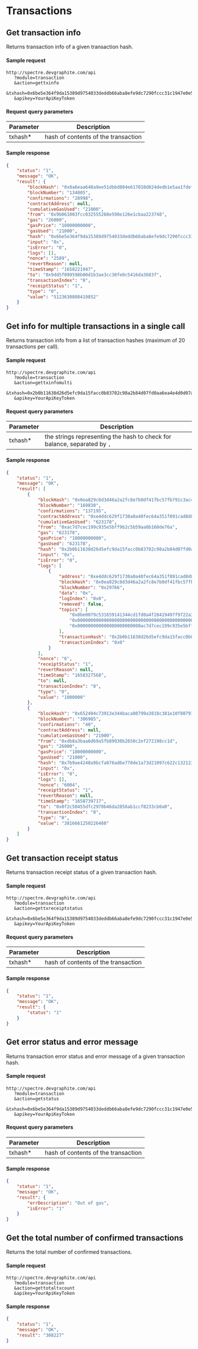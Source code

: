 Transactions
=====================================

Get transaction info
-------------

Returns transaction info of a given transaction hash.

#### Sample request

```
http://spectre.devgraphite.com/api
   ?module=transaction
   &action=gettxinfo
   &txhash=0x6be5e364f9da15389d9754033deddb66aba8efe9dc7290fccc31c1947e0e5a90
   &apikey=YourApiKeyToken
```

#### Request query parameters

| Parameter | Description |
| --------- | ----------- |
| txhash* | hash of contents of the transaction |

#### Sample response

``` json
{
    "status": "1",
    "message": "OK",
    "result": {
        "blockHash": "0x8a6eaa648a9ee51dbbd804e617010d024dedb1e5aa1fdef1cb1c15ca0f8cabea",
        "blockNumber": "134805",
        "confirmations": "28998",
        "contractAddress": null,
        "cumulativeGasUsed": "21000",
        "from": "0x9b061003fcc032555268e598e126e1cbaa223748",
        "gas": "26000",
        "gasPrice": "18000000000",
        "gasUsed": "21000",
        "hash": "0x6be5e364f9da15389d9754033deddb66aba8efe9dc7290fccc31c1947e0e5a90",
        "input": "0x",
        "isError": "0",
        "logs": [],
        "nonce": "2589",
        "revertReason": null,
        "timeStamp": "1658221947",
        "to": "0x9dd5f099598b00d1b3ae3cc30fe0c5416da3683f",
        "transactionIndex": "0",
        "receiptStatus": "1",
        "type": "0",
        "value": "5123630808419852"
    }
}
```

Get info for multiple transactions in a single call
-------------

Returns transaction info from a list of transaction hashes (maximum of 20 transactions per call).

#### Sample request

```
http://spectre.devgraphite.com/api
   ?module=transaction
   &action=gettxinfomulti
   &txhash=0x2b0b11638d26d5efc9da15facc0b83702c98a2b84d07fd0aa6ea4e4d0d07a621,0x7b9ae4248a9bcfa076ad6e770de1a73d21097c622c132123c4b278ef8d556621
   &apikey=YourApiKeyToken
```

#### Request query parameters

| Parameter | Description |
| --------- | ----------- |
| txhash* | the strings representing the hash to check for balance, separated by `,` |

#### Sample response

``` json
{
    "status": "1",
    "message": "OK",
    "result": [
        {
            "blockHash": "0x0ea829c8d3d46a2a2fc8e7b0df41fbc57fb791c3ac44b68bcd8b7bc23699cc8e",
            "blockNumber": "169830",
            "confirmations": "137195",
            "contractAddress": "0xe4ddc629f1730a0a40fec64a351f891cad8d8d21",
            "cumulativeGasUsed": "623178",
            "from": "0xac7d7cec199c935e5bff9b2c5b59aa0b160de76a",
            "gas": "623178",
            "gasPrice": "18000000000",
            "gasUsed": "623178",
            "hash": "0x2b0b11638d26d5efc9da15facc0b83702c98a2b84d07fd0aa6ea4e4d0d07a621",
            "input": "0x",
            "isError": "0",
            "logs": [
                {
                    "address": "0xe4ddc629f1730a0a40fec64a351f891cad8d8d21",
                    "blockHash": "0x0ea829c8d3d46a2a2fc8e7b0df41fbc57fb791c3ac44b68bcd8b7bc23699cc8e",
                    "blockNumber": "0x29766",
                    "data": "0x",
                    "logIndex": "0x0",
                    "removed": false,
                    "topics": [
                        "0x8be0079c531659141344cd1fd0a4f28419497f9722a3daafe3b4186f6b6457e0",
                        "0x0000000000000000000000000000000000000000000000000000000000000000",
                        "0x000000000000000000000000ac7d7cec199c935e5bff9b2c5b59aa0b160de76a"
                    ],
                    "transactionHash": "0x2b0b11638d26d5efc9da15facc0b83702c98a2b84d07fd0aa6ea4e4d0d07a621",
                    "transactionIndex": "0x0"
                }
            ],
            "nonce": "6",
            "receiptStatus": "1",
            "revertReason": null,
            "timeStamp": "1658327568",
            "to": null,
            "transactionIndex": "0",
            "type": "0",
            "value": "1000000"
        },
        {
            "blockHash": "0x652494c73913e344baca80799a3818c381e10f8079156ca211e92e40941eca3f",
            "blockNumber": "306985",
            "confirmations": "40",
            "contractAddress": null,
            "cumulativeGasUsed": "21000",
            "from": "0xdb8a3baa6d69a5fb89930b2650c2ef272198cc1d",
            "gas": "26000",
            "gasPrice": "18000000000",
            "gasUsed": "21000",
            "hash": "0x7b9ae4248a9bcfa076ad6e770de1a73d21097c622c132123c4b278ef8d556621",
            "input": "0x",
            "isError": "0",
            "logs": [],
            "nonce": "6004",
            "receiptStatus": "1",
            "revertReason": null,
            "timeStamp": "1658739717",
            "to": "0x0f2c50455dfc2970b46da2856ab1ccf8233cb0a0",
            "transactionIndex": "0",
            "type": "0",
            "value": "3816661250226488"
        }
    ]
}
```

Get transaction receipt status
-------------

Returns transaction receipt status of a given transaction hash.

#### Sample request

```
http://spectre.devgraphite.com/api
   ?module=transaction
   &action=gettxreceiptstatus
   &txhash=0x6be5e364f9da15389d9754033deddb66aba8efe9dc7290fccc31c1947e0e5a90
   &apikey=YourApiKeyToken
```

#### Request query parameters

| Parameter | Description |
| --------- | ----------- |
| txhash* | hash of contents of the transaction |

#### Sample response

``` json
{
    "status": "1",
    "message": "OK",
    "result": {
        "status": "1"
    }
}
```

Get error status and error message
-------------

Returns transaction error status and error message of a given transaction hash.

#### Sample request

```
http://spectre.devgraphite.com/api
   ?module=transaction
   &action=getstatus
   &txhash=0x6be5e364f9da15389d9754033deddb66aba8efe9dc7290fccc31c1947e0e5a90
   &apikey=YourApiKeyToken
```

#### Request query parameters

| Parameter | Description |
| --------- | ----------- |
| txhash* | hash of contents of the transaction |

#### Sample response

``` json
{
    "status": "1",
    "message": "OK",
    "result": {
        "errDescription": "Out of gas",
        "isError": "1"
    }
}
```

Get the total number of confirmed transactions
-------------

Returns the total number of confirmed transactions.

#### Sample request

```
http://spectre.devgraphite.com/api
   ?module=transaction
   &action=gettotaltxcount
   &apikey=YourApiKeyToken
```

#### Sample response

``` json
{
    "status": "1",
    "message": "OK",
    "result": "308227"
}
```
